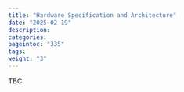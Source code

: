```yaml
---
title: "Hardware Specification and Architecture"
date: "2025-02-19"
description:
categories:
pageintoc: "335"
tags:
weight: "3"
---
```


<a id="hardware-spec-and-architecture-hpe-opennebula-onprem-cloud-solution"></a>

<!--# Hardware Specification and Architecture -->

TBC
